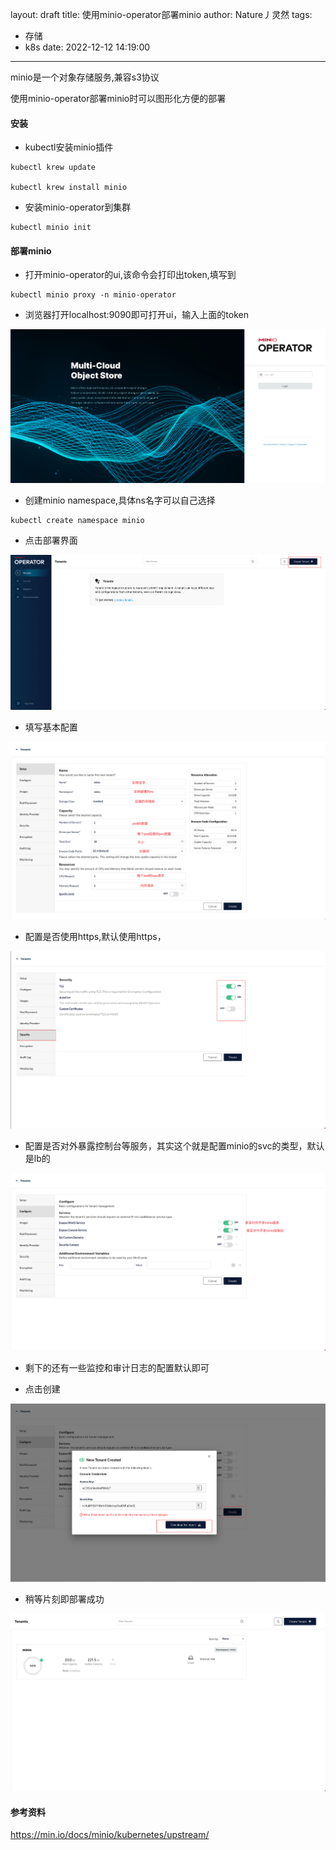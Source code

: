 layout: draft
title: 使用minio-operator部署minio
author: Nature丿灵然
tags:
  - 存储
  - k8s
date: 2022-12-12 14:19:00
---
minio是一个对象存储服务,兼容s3协议

<!--more-->

使用minio-operator部署minio时可以图形化方便的部署

#### 安装

- kubectl安装minio插件

```shell
kubectl krew update

kubectl krew install minio
```

- 安装minio-operator到集群

```shell
kubectl minio init 
```

#### 部署minio

- 打开minio-operator的ui,该命令会打印出token,填写到

```shell
kubectl minio proxy -n minio-operator
```

- 浏览器打开localhost:9090即可打开ui，输入上面的token

![minio](../images/minio-1.png)

- 创建minio namespace,具体ns名字可以自己选择

```shell
kubectl create namespace minio
```

- 点击部署界面

![minio](../images/minio-2.png)

- 填写基本配置

![minio](../images/minio-3.png)

- 配置是否使用https,默认使用https，

![minio](../images/minio-4.png)

- 配置是否对外暴露控制台等服务，其实这个就是配置minio的svc的类型，默认是lb的

![minio](../images/minio-5.png)

- 剩下的还有一些监控和审计日志的配置默认即可

- 点击创建

![minio](../images/minio-6.png)

- 稍等片刻即部署成功

![minio](../images/minio-7.png)

#### 参考资料

<https://min.io/docs/minio/kubernetes/upstream/>
